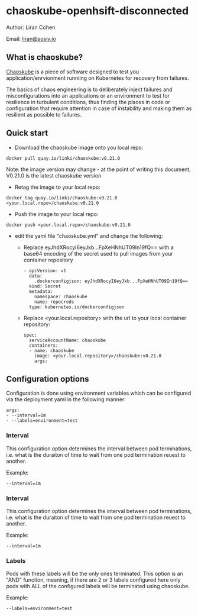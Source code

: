 # chaoskube-openhsift-disconnected

Author: Liran Cohen

Email: liran@sosiv.io

## What is chaoskube?

[Chaoskube](https://github.com/linki/chaoskube) is a piece of software designed to test you application/enrvionment runniing on Kubernetes for recovery from failures.

The basics of chaos engineering is to deliberately inject failures and misconfigurations into an applications or an environment to test for resilience in turbulent conditions, thus finding the places in code or configuration that require attention in case of instability and making them as resilient as possible to failures.

## Quick start

- Download the chaoskube image onto you local repo:
```
docker pull quay.io/linki/chaoskube:v0.21.0
```

Note: the image version may change - at the point of writing this document, V0.21.0 is the latest chaoskube version

- Retag the image to your local repo:

```
docker tag quay.io/linki/chaoskube:v0.21.0 <your.local.repo>/chaoskube:v0.21.0
```

- Push the image to your local repo:
```
docker push <your.local.repo>/chaoskube:v0.21.0
```

- edit the yaml file "chaoskube.yml" and change the following:

    - Replace eyJhdXRocyI6eyJkb...FpXeHNhUT09In19fQ== with a base64 encoding of the secret used to pull images from your container repository

        ```
        - apiVersion: v1
          data:
            .dockerconfigjson: eyJhdXRocyI6eyJkb...FpXeHNhUT09In19fQ==
          kind: Secret
          metadata:
            namespace: chaoskube
            name: repocreds
          type: kubernetes.io/dockerconfigjson
        ```

    - Replace <your.local.repository> with the url to your local container repository:

        ```
        spec:
          serviceAccountName: chaoskube
          containers:
          - name: chaoskube
            image: <your.local.repository>/chaoskube:v0.21.0
            args:
        ```

## Configuration options

Configuration is done using environment variables which can be configured via the deployment yaml in the following manner:
```
args:
- --interval=1m
- --labels=environment=test
```

### Interval
This configuration option determines the interval between pod terminations, i.e. what is the duraiton of time to wait from one pod termination reuest to another.

Example:
```
--interval=1m
```

### Interval
This configuration option determines the interval between pod terminations, i.e. what is the duraiton of time to wait from one pod termination reuest to another.

Example:
```
--interval=1m
``` 
### Labels

Pods with these labels will be the only ones terminated. This option is an "AND" function, meaning, if there are 2 or 3 labels configured here only pods with ALL of the configured labels will be terminated using chaoskube.

Example:
```
--labels=environment=test
```





